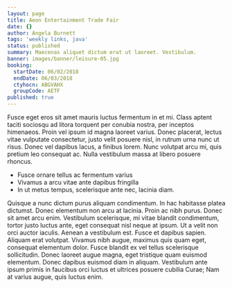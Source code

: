 ```yaml
---
layout: page
title: Aeon Entertainment Trade Fair
date: {}
author: Angela Burnett
tags: 'weekly links, java'
status: published
summary: Maecenas aliquet dictum erat ut laoreet. Vestibulum.
banner: images/banner/leisure-05.jpg
booking:
  startDate: 06/02/2018
  endDate: 06/03/2018
  ctyhocn: ABGVAHX
  groupCode: AETF
published: true
---
```

Fusce eget eros sit amet mauris luctus fermentum in et mi. Class aptent taciti sociosqu ad litora torquent per conubia nostra, per inceptos himenaeos. Proin vel ipsum id magna laoreet varius. Donec placerat, lectus vitae vulputate consectetur, justo velit posuere nisl, in rutrum urna nunc ut risus. Donec vel dapibus lacus, a finibus lorem. Nunc volutpat arcu mi, quis pretium leo consequat ac. Nulla vestibulum massa at libero posuere rhoncus.

* Fusce ornare tellus ac fermentum varius
* Vivamus a arcu vitae ante dapibus fringilla
* In ut metus tempus, scelerisque ante nec, lacinia diam.

Quisque a nunc dictum purus aliquam condimentum. In hac habitasse platea dictumst. Donec elementum non arcu at lacinia. Proin ac nibh purus. Donec sit amet arcu enim. Vestibulum scelerisque, mi vitae blandit condimentum, tortor justo luctus ante, eget consequat nisl neque at ipsum. Ut a velit non orci auctor iaculis. Aenean a vestibulum est. Fusce et dapibus sapien. Aliquam erat volutpat. Vivamus nibh augue, maximus quis quam eget, consequat elementum dolor. Fusce blandit ex vel tellus scelerisque sollicitudin. Donec laoreet augue magna, eget tristique quam euismod elementum. Donec dapibus euismod diam in aliquam. Vestibulum ante ipsum primis in faucibus orci luctus et ultrices posuere cubilia Curae; Nam at varius augue, quis luctus enim.

